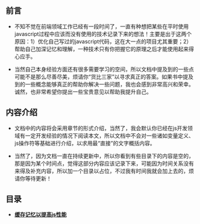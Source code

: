 ## 前言

*   不知不觉在前端领域工作已经有一段时间了，一直有种想把某些在平时使用javascript过程中应该而没有使用的技术记录下来的想法！主要是出于这两个原因：1）优化自己写过的javascript代码，这在大一点的项目尤其重要；2）帮助自己加深记忆和理解，一种技术只有你把握它的原理之后才能使用起来得心应手。

*   当然自己本身经验方面还有很多需要学习的空间，所以文档中提及到的一些点可能不是那么尽善尽美，烦请你“货比三家”以寻求真正的答案。如果书中提及到的一些概念能够真正的帮助你解决一些问题，我也会感到非常高兴和荣幸。诚然，也非常希望你提出一些宝贵意见以帮助我提升自己。

## 内容介绍

*   文档中的内容将会采用章节的形式介绍，当然了，我会默认你已经在js开发领域有一定开发经验的情况下阅读本文，所以文档中不会对一些诸如变量定义、js操作符等基础进行介绍，以求用最“直接”的文字概括内容。

*   当然了，因为文档一直在持续更新中，所以你看到有些目录下的内容是空的，那是因为某个时间点，觉得这部分内容应该记录下来，可能因为时间关系没有来得及补充内容，所以加一个目录以占位，不过我有时间我就会加上去的，烦请你等待更新！

## 目录

* **[缓存记忆以提高js性能]()**
